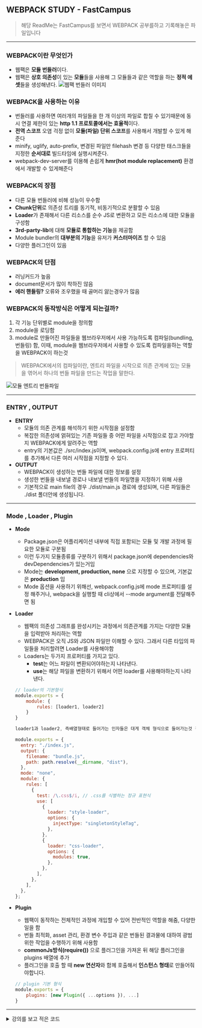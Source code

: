 ## WEBPACK STUDY - FastCampus

> 해당 ReadMe는 FastCampus를 보면서 WEBPACK 공부를하고 기록해놓은 파일입니다

---

### WEBPACK이란 무엇인가
- 웹팩은 **모듈 번들러**이다.
- 웹팩은 **상호 의존성**이 있는 **모듈**들을 사용해 그 모듈들과 같은 역할을 하는 **정적 에셋**들을 생성해낸다.
![웹팩 번들러 이미지](https://user-images.githubusercontent.com/62810965/126642886-89e3ed75-f3f0-41a5-972f-12401e8ff611.png)

### WEBPACK을 사용하는 이유

- 번들러를 사용하면 여러개의 파일들을 한 개 이상의 파일로 합칠 수 있기때문에 동시 연결 제한이 있는 **http 1.1 프로토콜에서는 효율적**이다.
- **전역 스코프** 오염 걱정 없이 **모듈(파일) 단위 스코프**를 사용해서 개발할 수 있게 해준다
- minify, uglify, auto-prefix, 변경된 파일만 filehash 변경 등 다양한 태스크들을 지정한 **순서대로** 빌드타임에 실행시켜준다.
- webpack-dev-server를 이용해 손쉽게 **hmr(hot module replacement)** 환경에서 개발할 수 있게해준다

### WEBPACK의 장점

- 다른 모듈 번들러에 비해 성능이 우수함
- **Chunk단위**로 의존성 트리를 동기적, 비동기적으로 분활할 수 있음
- **Loader**가 존재해서 다른 리소스를 순수 JS로 변환하고 모든 리소스에 대한 모듈을 구성함
- **3rd-party-lib**에 대해 **모듈로 통합하는 기능**을 제공함
- Module bundler의 **대부분의 기능**을 유저가 **커스터마이즈** 할 수 있음
- 다양한 플러그인이 있음

### WEBPACK의 단점

- 러닝커드가 높음
- document문서가 많이 착하진 않음
- **에러 핸들링?** 오류와 조우했을 때 골머리 앓는경우가 많음

### WEBPACK의 동작방식은 어떻게 되는걸까?

1. 각 기능 단위별로 module을 정의함
2. module을 로딩함
3. module로 만들어진 파일들을 웹브라우저에서 사용 가능하도록 컴파일(bundling, 번들링) 함, 
이때, module을 웹브라우저에서 사용할 수 있도록 컴파일을하는 역할을 WEBPACK이 하는것

> WEBPACK에서의 컴파일이란, 엔트리 파일을 시작으로 의존 관계에 있는 모듈을 엮어서 하나의 번들 파일을 만드는 작업을 말한다.

![모듈 엔트리 번들파일](https://user-images.githubusercontent.com/62810965/126643228-55ec092f-767b-4ea1-9b5d-21024ddc213c.png)

---

### ENTRY , OUTPUT

- **ENTRY**
    - 모듈의 의존 관계를 해석하기 위한 시작점을 설정함
    - 복잡한 의존성에 얽혀있는 기존 파일들 중 어떤 파일을 시작점으로 잡고 가야할지 WEBPACK에게 알려주는 역할
    - entry의 기본값은 ./src/index.js이며, webpack.config.js에 entry 프로퍼티를 추가해서 다른 여러 시작점을 지정할 수 있다.
- **OUTPUT**
    - WEBPACK이 생성하는 번들 파일에 대한 정보를 설정
    - 생성한 번들을 내보낼 경로나 내보낼 번들의 파일명을 지정하기 위해 사용
    - 기본적으로 main file의 경우 ./dist/main.js 경로에 생성되며, 다른 파일들은 ./dist 폴더안에 생성됩니다.

---

### Mode , Loader , Plugin

- **Mode**
    - Package.json은 어플리케이션 내부에 직접 포함되는 모듈 및 개발 과정에 필요한 모듈로 구분됨
    - 이런 두가지 모듈종류를 구분하기 위해서 package.json에 dependencies와 devDependencies가 있는거임
    - Mode는 **development, production, none** 으로 지정할 수 있으며, 기본값은 **production** 임
    - Mode 옵션을 사용하기 위해선, webpack.config.js에 mode 프로퍼티를 설정 해주거나, webpack을 실행할 때 cli상에서 --mode argument를 전달해주면 됨
- **Loader**
    - 웹팩의 의존성 그래프를 완성시키는 과정에서 의존관계를 가지는 다양한 모듈을 입력받아 처리하는 역할
    - WEBPACK은 오직 JS와 JSON 파일만 이해할 수 있다. 그래서 다른 타입의 파일들을 처리할려면 Loader를 사용해야함
    - Loaders는 두가지 프로퍼티를 가지고 있다.
        - **test**는 어느 파일이 변환되어야하는지 나타낸다.
        - **use**는 해당 파일을 변환하기 위해서 어떤 loader를 사용해야하는지 나타낸다.

    ```jsx
    // loader의 기본형식
    module.exports = {
    	module: {
    		rules: [loader1, loader2]
    	}
    }

    loader1과 loader2, 즉배열형태로 들어가는 인자들은 대게 객체 형식으로 들어가는것 같다.

    module.exports = {
      entry: "./index.js",
      output: {
        filename: "bundle.js",
        path: path.resolve(__dirname, "dist"),
      },
      mode: "none",
      module: {
        rules: [
          {
            test: /\.css$/i, // .css를 식별하는 정규 표현식
            use: [
              {
                loader: "style-loader",
                options: {
                  injectType: "singletonStyleTag",
                },
              },
              {
                loader: "css-loader",
                options: {
                  modules: true,
                },
              },
            ],
          },
        ],
      },
    };
    ```

- **Plugin**
    - 웹팩이 동작하는 전체적인 과정에 개입할 수 있어 전반적인 역할을 해줌, 다양한 일을 함
    - 번들 최적화, asset 관리, 환경 변수 주입과 같은 번들된 결과물에 대하여 광범위한 작업을 수행하기 위해 사용함
    - **commonJs방식(require())** 으로 플러그인을 가져온 뒤 해당 플러그인을 plugins 배열에 추가
    - 플러그인을 호출 할 때 **new 연산자**와 함께 호출해서 **인스턴스 형태**로 만들어줘야합니다.

    ```jsx
    // plugin 기본 형식
    module.exports = {
    	plugins: [new Plugin({ ...options }), ...]
    }
    ```
    
---

<details>
<summary>강의를 보고 적은 코드</summary>

  ### webpack.common.js

```jsx
const path = require("path");
const HtmlWebpackPlugin = require("html-webpack-plugin");
const { CleanWebpackPlugin } = require("clean-webpack-plugin");
const MiniCssExtractPlugin = require("mini-css-extract-plugin");
const webpack = require("webpack");

const isProduction = process.env.NODE_ENV === "PRODUCTION";

module.exports = {
  entry: "./src/index.js",
  output: {
    filename: `[name].[chunkhash].js`, // hash contenthash chunkhash
    path: path.resolve(__dirname, "dist"),
  },
  module: {
    rules: [
      {
        test: /\.s?css$/,
        oneOf: [
          {
            test: /\.module\.s?css$/,
            use: [
              {
                loader: MiniCssExtractPlugin.loader,
              },
              {
                loader: "css-loader",
                options: {
                  modules: true,
                },
              },
              "sass-loader",
            ],
          },
          {
            use: [MiniCssExtractPlugin.loader, "css-loader", "sass-loader"],
          },
        ],
      },
      {
        test: /\.{png|jpe?g|gif}$/i,
        use: [
          {
            loader: "file-loader",
            options: {
              name() {
                if (!isProduction) {
                  return "[path][name].[ext]";
                }
                return "[contenthash].[ext]";
              },
              publicPath: "assets/",
              outputPath: "assets/",
            },
          },
        ],
      },
      {
        test: /\.svg$/,
        use: [
          {
            loader: "url-loader",
            options: {
              limit: 8192,
            },
          },
        ],
      },
      {
        test: /\.hbs$/i,
        use: ["handlebars-loader"],
      },
      {
        test: /.js/,
        exclude: /node_modules/,
        loader: "babel-loader",
      },
    ],
  },
  plugins: [
    new HtmlWebpackPlugin({
      title: "Webpack",
      template: "./template.hbs",
      meta: {
        viewport: "width=device-width, initial-scale=1.0",
      },
      minify: isProduction
        ? {
            collapseWhitespace: true,
            useShortDoctype: true,
            removeScriptTypeAttributes: true,
          }
        : false,
    }),
    new MiniCssExtractPlugin({ filename: "[contenthash].css" }),
    new CleanWebpackPlugin(),
    new webpack.DefinePlugin({
      IS_PRODUCTION: isProduction,
    }),
  ],
};
```

### package.json

```jsx
{
  "name": "WEBPACK-PRACTICE",
  "version": "1.0.0",
  "description": "",
  "main": "index.js",
  "scripts": {
    "start": "cross-env NODE_ENV=DEVELOPMENT webpack server --config webpack.dev.js",
    "dev": "cross-env NODE_ENV=DEVELOPMENT webpack --config webpack.dev.js",
    "build": "cross-env NODE_ENV=PRODUCTION webpack --config webpack.production.js"
  },
  "keywords": [],
  "author": "",
  "license": "ISC",
  "devDependencies": {
    "@babel/cli": "^7.14.8",
    "@babel/core": "^7.14.8",
    "@babel/polyfill": "^7.12.1",
    "@babel/preset-env": "^7.14.8",
    "babel-loader": "^8.2.2",
    "clean-webpack-plugin": "^4.0.0-alpha.0",
    "cross-env": "^7.0.3",
    "css-loader": "^6.2.0",
    "cssnano": "^5.0.7",
    "file-loader": "^6.2.0",
    "handlebars": "^4.7.7",
    "handlebars-loader": "^1.7.1",
    "html-webpack-plugin": "^5.3.2",
    "mini-css-extract-plugin": "^2.1.0",
    "node-sass": "^6.0.1",
    "optimize-css-assets-webpack-plugin": "^6.0.1",
    "sass-loader": "^12.1.0",
    "style-loader": "^3.2.1",
    "stylelint": "^13.13.1",
    "stylelint-config-standard": "^22.0.0",
    "stylelint-scss": "^3.20.1",
    "stylelint-webpack-plugin": "^3.0.1",
    "terser-webpack-plugin": "^5.1.4",
    "url-loader": "^4.1.1",
    "webpack": "^5.45.1",
    "webpack-cli": "^4.7.2",
    "webpack-dev-server": "^3.11.2",
    "webpack-merge": "^5.8.0"
  },
  "dependencies": {
    "jquery": "^3.6.0",
    "normalize.css": "^8.0.1"
  },
  "browserslist": [
    "last 2 versions",
    "IE 10",
    "Firefox > 20"
  ]
}
```

### webpack.dev.js

```jsx
const merge = require("webpack-merge");
const common = require("./webpack.common");
const StyleLintPlugin = require("stylelint-webpack-plugin")

const config = {
  mode: "development",
  devServer: {
    open: false,
    overlay: true,
    port: 6969,
    historyApiFallback: {
      rewrites: [
        {
          from: /^\/subpage$/,
          to: "subpage.html",
        },
        {
          from: /./,
          to: "404.html",
        },
      ],
    },
  },
  plugins: [new StyleLintPlugin()],
};

module.exports = merge.merge(common, config);
```
</details>

